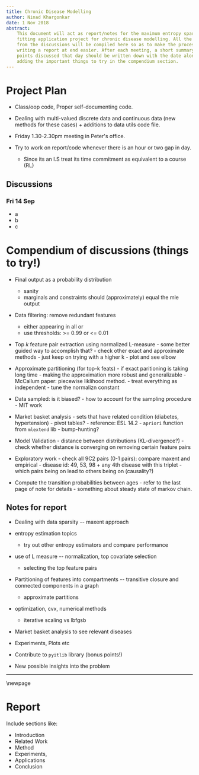 ```yaml
---
title: Chronic Disease Modelling
author: Ninad Khargonkar
date: 1 Nov 2018
abstract:
    This document will act as report/notes for the maximum entropy sparse data 
    fitting application project for chronic disease modelling. All the notes 
    from the discussions will be compiled here so as to make the process of 
    writing a report at end easier. After each meeting, a short summary of the
    points discussed that day should be written down with the date along with
    adding the important things to try in the compendium section.
---
```


# Project Plan

- Class/oop code, Proper self-documenting code.

- Dealing with multi-valued discrete data and continuous data (new methods for
  these cases) + additions to data utils code file.

- Friday 1.30-2.30pm meeting in Peter's office.

- Try to work on report/code whenever there is an hour or two gap in day.
    - Since its an I.S treat its time commitment as equivalent to a course (RL)
    
## Discussions

### Fri 14 Sep 

- a
- b
- c


# Compendium of discussions (things to try!)

- Final output as a probability distribution
    - sanity
    - marginals and constraints should (approximately) equal the mle output

- Data filtering: remove redundant features 
    - either appearing in all or
    - use thresholds: >= 0.99 or <= 0.01 

- Top $k$ feature pair extraction using normalized L-measure
      - some better guided way to accomplish that?
       - check other exact and approximate methods
      - just keep on trying with a higher k
      - plot and see elbow

- Approximate partitioning (for top-k feats)
      - if exact paritioning is taking long time
      - making the approximation more robust and generalizable
      - McCallum paper: piecewise liklihood method. 
       - treat everything as independent
       - tune the normalizn constant
    
- Data sampled: is it biased?
      - how to account for the sampling procedure
      - MIT work

- Market basket analysis
      - sets that have related condition (diabetes, hypertension)
      - pivot tables?
      - reference: ESL 14.2
      - `apriori` function from `mlextend` lib
      - bump-hunting?

- Model Validation
      - distance between distributions (KL-divergence?)
      - check whether distance is converging on removing certain feature pairs

- Exploratory work
      - check all 9C2 pairs (0-1 pairs): compare maxent and empirical
      - disease id: 49, 53, 98 + any 4th disease with this triplet
      - which pairs being on lead to others being on (causality?)

- Compute the transition probabilities between ages
      - refer to the last page of note for details
      - something about steady state of markov chain.



## Notes for report 

- Dealing with data sparsity -- maxent approach

- entropy estimation topics
    - try out other entropy estimators and compare performance

- use of L measure -- normalization, top covariate selection
    - selecting the top feature pairs

- Partitioning of features into compartments -- transitive closure and
  connected components in a graph
    - approximate partitions
  
- optimization, cvx, numerical methods
    - iterative scaling vs lbfgsb

- Market basket analysis to see relevant diseases

- Experiments, Plots etc

- Contribute to `pyitlib` library (bonus points!)

- New possible insights into the problem

---------------------------

\newpage 

# Report

Include sections like:

- Introduction
- Related Work
- Method
- Experiments,
- Applications
- Conclusion





